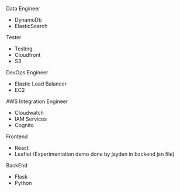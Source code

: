 Data Engineer
 - DynamoDb
 - ElasticSearch

Tester
 - Testing
 - Cloudfront
 - S3

DevOps Engineer
 - Elastic Load Balancer
 - EC2

AWS Integration Engineer
 - Cloudwatch
 - IAM Services
 - Cognito

Frontend
 - React
 - Leaflet (Experimentation demo done by jayden in backend jsn file)

BackEnd
 - Flask
 - Python